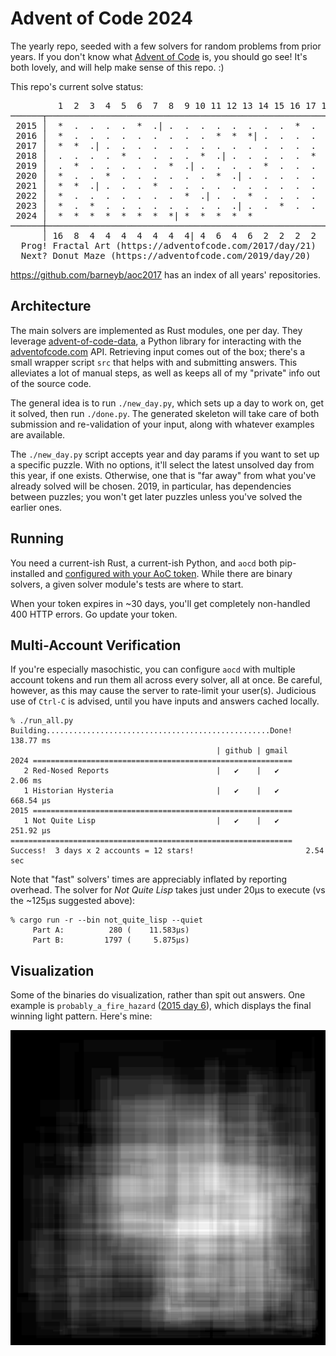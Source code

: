 # Advent of Code 2024

The yearly repo, seeded with a few solvers for random problems from prior years.
If you don't know what [Advent of Code](https://adventofcode.com) is, you should
go see! It's both lovely, and will help make sense of this repo. :)

This repo's current solve status:

<pre id="current-status">
         1  2  3  4  5  6  7  8  9 10 11 12 13 14 15 16 17 18 19 20 21 22 23 24 25 │   #
──────┬────────────────────────────────────────────────────────────────────────────┼─────
 2015 │  *  .  .  .  .  *  .| .  .  .  .  .  .  .  .  *  .  .  .  .  .  .  .  .  . │   6
 2016 │  *  .  .  .  .  .  .  .  .  .  *  *  *| .  .  .  .  .  *  .  .  .  .  .  . │  10
 2017 │  *  *  .| .  .  .  .  .  .  .  .  .  .  .  .  .  .  .  .  .  !  .  *  .  . │   6
 2018 │  .  .  .  .  *  .  .  .  .  *  .| .  .  .  .  .  *  .  .  .  .  .  .  .  . │   6
 2019 │  .  *  .  .  .  .  .  *  .| .  .  .  .  *  .  .  .  .  .  ?  .  .  .  .  . │   6
 2020 │  *  .  .  *  .  .  .  .  .  .  *  .| .  .  .  .  .  *  .  .  .  *  .  .  . │  10
 2021 │  *  *  .| .  .  .  *  .  .  .  .  .  .  .  .  .  .  .  .  .  .  .  .  .  . │   6
 2022 │  *  .  .  .  .  .  .  .  *  .| .  .  *  .  .  .  .  .  .  *  .  .  .  .  . │   8
 2023 │  *  .  *  .  .  .  .  .  .  .  .  .| .  .  *  .  .  .  .  .  .  .  *  .  . │   8
 2024 │  *  *  *  *  *  *  *  *| *  *  *  *  *                                     │  26
──────┼────────────────────────────────────────────────────────────────────────────┼─────
      │ 16  8  4  4  4  4  4  4  4| 4  6  4  6  2  2  2  2  2  2  2  .  2  4  .  . │  92
  Prog! Fractal Art (https://adventofcode.com/2017/day/21)
  Next? Donut Maze (https://adventofcode.com/2019/day/20)
</pre>

https://github.com/barneyb/aoc2017 has an index of all years' repositories.

## Architecture

The main solvers are implemented as Rust modules, one per day. They leverage
[advent-of-code-data](https://github.com/wimglenn/advent-of-code-data), a Python
library for interacting with the [adventofcode.com](https://adventofcode.com)
API. Retrieving input comes out of the box; there's a small wrapper script `src`
that helps with and submitting answers. This alleviates a lot of manual steps,
as well as keeps all of my "private" info out of the source code.

The general idea is to run `./new_day.py`, which sets up a day to work on, get
it solved, then run `./done.py`. The generated skeleton will take care of both
submission and re-validation of your input, along with whatever examples are
available.

The `./new_day.py` script accepts year and day params if you want to set up a
specific puzzle. With no options, it'll select the latest unsolved day from this
year, if one exists. Otherwise, one that is "far away" from what you've already
solved will be chosen. 2019, in particular, has dependencies between puzzles;
you won't get later puzzles unless you've solved the earlier ones.

## Running

You need a current-ish Rust, a current-ish Python, and `aocd` both pip-installed
and [configured with your AoC token](https://github.com/wimglenn/advent-of-code-data#quickstart).
While there are binary solvers, a given solver module's tests are where to start.

When your token expires in ~30 days, you'll get completely non-handled 400 HTTP
errors. Go update your token.

## Multi-Account Verification

If you're especially masochistic, you can configure `aocd` with multiple account
tokens and run them all across every solver, all at once. Be careful, however,
as this may cause the server to rate-limit your user(s). Judicious use of
`Ctrl-C` is advised, until you have inputs and answers cached locally.

```
% ./run_all.py
Building..................................................Done!  138.77 ms
                                              | github | gmail
2024 ==========================================================
   2 Red-Nosed Reports                        |   ✔    |   ✔       2.06 ms
   1 Historian Hysteria                       |   ✔    |   ✔     668.54 µs
2015 ==========================================================
   1 Not Quite Lisp                           |   ✔    |   ✔     251.92 µs
===============================================================
Success!  3 days x 2 accounts = 12 stars!                         2.54 sec
```

Note that "fast" solvers' times are appreciably inflated by reporting overhead.
The solver for _Not Quite Lisp_ takes just under 20µs to execute (vs the ~125µs
suggested above):

```
% cargo run -r --bin not_quite_lisp --quiet
     Part A:          280 (    11.583µs)
     Part B:         1797 (     5.875µs)
```

## Visualization

Some of the binaries do visualization, rather than spit out answers. One example
is `probably_a_fire_hazard` ([2015 day 6](https://adventofcode.com/2015/day/6)),
which displays the final winning light pattern. Here's mine:

![Probably a Fire Hazard](viz/probably_a_fire_hazard.png)
